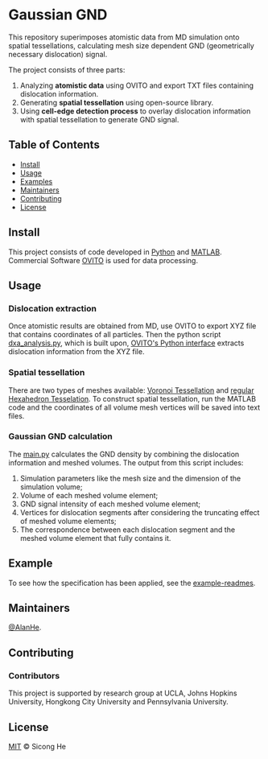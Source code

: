 # Gaussian GND

This repository superimposes atomistic data from MD simulation onto spatial tessellations, calculating mesh size dependent GND (geometrically necessary dislocation) signal. 

The project consists of three parts: 
1. Analyzing **atomistic data** using OVITO and export TXT files containing dislocation information.
2. Generating **spatial tessellation** using open-source library.
3. Using **cell-edge detection process** to overlay dislocation information with spatial tessellation to generate GND signal.


## Table of Contents

- [Install](#install)
- [Usage](#usage)
- [Examples](#example)
- [Maintainers](#maintainers)
- [Contributing](#contributing)
- [License](#license)


## Install

This project consists of code developed in [Python](https://www.python.org/) and [MATLAB](https://www.mathworks.com/products/matlab.html). Commercial Software [OVITO](https://www.ovito.org/) is used for data processing. 


## Usage

### Dislocation extraction
Once atomistic results are obtained from MD, use OVITO to export XYZ file that contains coordinates of all particles. Then the python script [dxa_analysis.py](dxa_analysis.py), which is built upon, [OVITO's Python interface](https://ovito.org/manual/python/introduction/running.html) extracts dislocation information from the XYZ file. 

### Spatial tessellation
There are two types of meshes available: [Voronoi Tessellation](full_voronoi_random) and [regular Hexahedron Tesselation](full_voronoi_edgevariate). To construct spatial tessellation, run the MATLAB code and the coordinates of all volume mesh vertices will be saved into text files.

### Gaussian GND calculation
The [main.py](main.py) calculates the GND density by combining the dislocation information and meshed volumes. The output from this script includes: 
1. Simulation parameters like the mesh size and the dimension of the simulation volume; 
2. Volume of each meshed volume element; 
3. GND signal intensity of each meshed volume element; 
4. Vertices for dislocation segments after considering the truncating effect of meshed volume elements; 
5. The correspondence between each dislocation segment and the meshed volume element that fully contains it.


## Example

To see how the specification has been applied, see the [example-readmes](example-readmes/).

## Maintainers

[@AlanHe](https://github.com/hsc1993).

## Contributing


### Contributors

This project is supported by research group at UCLA, Johns Hopkins University, Hongkong City University and Pennsylvania University.


## License

[MIT](LICENSE) © Sicong He
